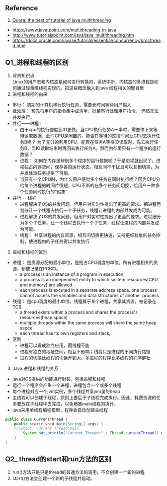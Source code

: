 ## Reference
1. [Quora: the best of tutorial of java multithreading](https://www.quora.com/Where-can-I-find-the-best-tutorial-of-Java-multithreading)
  * https://www.javatpoint.com/multithreading-in-java 
  * http://www.tutorialspoint.com/java/java_multithreading.htm 
  * https://docs.oracle.com/javase/tutorial/essential/concurrency/procthread.html

## Q1_进程和线程的区别
1. 背景知识点  
Linux的用户态和内核态是如何进行转换的，系统中断，内核态的多进程是如何通过轻量级线程实现的。把这些概念融入到java 线程相关的题目里
2. 进程和线程的由来
* 串行： 初期的计算机串行执行任务，需要长时间等待用户输入
* 批处理： 预先将用户的指令集中成清单，批量串行处理用户指令， 仍然无法并发执行。
* 并行——进程：
  * 由于cpu的执行速度比IO更快。当CPU执行任务A一半时，需要停下来等待读取数据，此时CPU是闲置的，能否在等待的这段时间让CPU去执行任务B呢？
   为了充分的利用CPU，能否在任务A等待IO读取时，先去执行任务B，当IO读取结束时再回去执行任务A。然而内存里只有一个程序的运行数据？ 
  * 进程： 如何在内存里辨别多个程序的运行数据呢？于是进程就出现了。进程独占内存空间，保存各自运行状态，相互间不干扰且可以互相切换，为并发处理任务提供了可能。
  * 当只有一个CPU时，为什么用户感觉多个任务在同时执行呢？因为CPU分给每个进程的时间片很短，CPU不断的在多个任务间切换，给用户一种多个任务同时执行的“假象”
* 并行 -- 线程
  * 进程解决了OS的并发问题。但用户对实时性提出了更高的要求。把进程再划分让一个线程去执行一个子任务，线程让进程的内部并发成为可能。
  * 进程解决了OS的并发问题。但用户对实时性提出了更高的要求。进程细分为多个子任务，让一个线程去执行一个子任务，线程让进程的内部并发成为可能。
  * 线程： 共享进程的内存资源，相互间切换更快速，支持更细粒度的任务控制，使进程内的子任务得以并发执行
2. 进程和线程的区别
* 进程： 是资源分配的最小单位，是抢占CPU调度的单位。所有进程相关的资源，都被记录在PCB中。
  * a process is an instance of a program in execution 
  * a process is an independent entity to which system resources(CPU and memory) are allowed.
  * each process is excuted in a separate address space. one process cannot access the variables and data structures of another process
* 线程： 是cpu调度的最小单位。线程属于某个进程，共享其资源。被记录在TCB
  * a thread exists within a process and shares the process's resources(heap space)
  * multiple threads within the same process will share the same heap sapce
  * each thread has its own registers and stack,
* 区别
  * 进程可以看成独立应用，而线程不能
  * 进程有独立的地址空间，相互不影响；线程只是进程的不同执行路径
  * 进程的切换比线程的切换开销大，多进程的程序比多线程的程序健壮
3. Java 进程和线程的关系
* java对OS提供的功能进行封装，包括进程和线程
* 运行一个程序会产生一个进程，进程包含一个或多个线程
* 每个进程对应一个jvm实例，多个线程共享jvm里的heap
* 主线程可以创建子线程，原则上要后于子线程完成执行。因此，耗费资源的任务要放在子线程中去完成，以免堵塞main线程的执行。
* java采用单线程编程模型，程序会自动创建主线程
```java
public class CurrentThread {
	public static void main(String[] args) {
    //output: Current Thread:main
		System.out.println("Current Thread:" + Thread.currentThread().getName()); 
	}
}
```

## Q2_ thread的start和run方法的区别
1. run()方法只是只是thread的普通方法的调用，不会创建一个新的进程
2. start()方法会创建一个新的子线程并启动。
